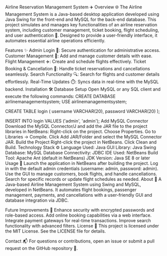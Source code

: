 Airline Reservation Management System ✈️
Overview 🌐
The Airline Management System is a Java-based desktop application developed using Java Swing for the front-end and MySQL for the back-end database. This project simulates and manages key functionalities of an airline reservation system, including customer management, ticket booking, flight scheduling, and user authentication 🔐. Designed to provide a user-friendly interface, it automates essential airline operations efficiently.

Features ✨
Admin Login 🔑: Secure authentication for administrative access.
Customer Management 👤: Add and manage customer details with ease.
Flight Management ✈️: Create and schedule flights effectively.
Ticket Booking & Cancellation 🎫: Handle ticket reservations and cancellations seamlessly.
Search Functionality 🔍: Search for flights and customer details effortlessly.
Real-Time Updates ⏱️: Syncs data in real-time with the MySQL backend.
Installation 🛠️
Database Setup
Open MySQL or any SQL client and execute the following commands:
CREATE DATABASE airlinemanagementsystem;
USE airlinemanagementsystem;

CREATE TABLE login (
    username VARCHAR(20),
    password VARCHAR(20)
);

INSERT INTO login VALUES ('admin', 'admin');
Add MySQL Connector
Download the MySQL Connector/J and add the JAR file to the project libraries in NetBeans:
Right-click on the project.
Choose Properties.
Go to Libraries → Compile.
Click Add JAR/Folder and select the MySQL Connector JAR.
Build the Project
Right-click the project in NetBeans.
Click Clean and Build.
Technology Stack ⚙️
Language Used: Java
GUI Library: Java Swing
Database: MySQL
Database Connectivity: JDBC
IDE Used: NetBeans
Build Tool: Apache Ant (default in NetBeans)
JDK Version: Java SE 8 or later
Usage 🚀
Launch the application in NetBeans after building the project.
Log in with the default admin credentials (username: admin, password: admin).
Use the GUI to manage customers, book flights, and handle cancellations.
Search for specific records or update flight schedules as needed.
About 📝
A Java-based Airline Management System using Swing and MySQL, developed in NetBeans. It automates flight bookings, passenger management, payments, and cancellations with a user-friendly GUI and database integration via JDBC.

Future Improvements 🔮
Enhance security with encrypted passwords and role-based access.
Add online booking capabilities via a web interface.
Integrate payment gateways for real-time transactions.
Improve search functionality with advanced filters.
License 📜
This project is licensed under the MIT License. See the LICENSE file for details.

Contact 📬
For questions or contributions, open an issue or submit a pull request on the GitHub repository 🙌.
